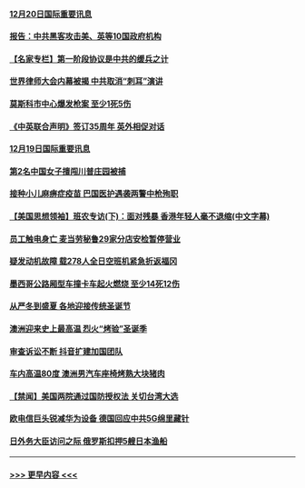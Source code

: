 #### [12月20日国际重要讯息](../pages/prog202/a102733811.md?t=12202111) 
#### [报告：中共黑客攻击美、英等10国政府机构](../pages/prog202/a102733695.md?t=12202111) 
#### [【名家专栏】第一阶段协议是中共的缓兵之计](../pages/prog202/a102733104.md?t=12202111) 
#### [世界律师大会内幕被揭 中共取消“刺耳”演讲](../pages/prog202/a102733621.md?t=12202111) 
#### [莫斯科市中心爆发枪案 至少1死5伤](../pages/prog202/a102733367.md?t=12202111) 
#### [《中英联合声明》签订35周年 英外相促对话](../pages/prog202/a102733192.md?t=12202111) 
#### [12月19日国际重要讯息](../pages/prog202/a102732934.md?t=12202111) 
#### [第2名中国女子擅闯川普庄园被捕](../pages/prog202/a102732884.md?t=12202111) 
#### [接种小儿麻痹症疫苗 巴国医护遇袭两警中枪殉职](../pages/prog202/a102732676.md?t=12202111) 
#### [【美国思想领袖】班农专访(下)：面对残暴 香港年轻人毫不退缩(中文字幕)](../pages/prog202/a102729972.md?t=12202111) 
#### [员工触电身亡 麦当劳秘鲁29家分店安检暂停营业](../pages/prog202/a102732612.md?t=12202111) 
#### [疑发动机故障 载278人全日空班机紧急折返福冈](../pages/prog202/a102732577.md?t=12202111) 
#### [墨西哥公路厢型车撞卡车起火燃烧 至少14死12伤](../pages/prog202/a102732523.md?t=12202111) 
#### [从严冬到盛夏 各地迎接传统圣诞节](../pages/prog202/a102732238.md?t=12202111) 
#### [澳洲迎来史上最高温 烈火“烤验”圣诞季](../pages/prog202/a102732306.md?t=12202111) 
#### [审查诉讼不断 抖音扩建加国团队](../pages/prog202/a102732492.md?t=12202111) 
#### [车内高温80度 澳洲男汽车座椅烤熟大块猪肉](../pages/prog202/a102732314.md?t=12202111) 
#### [【禁闻】美国两院通过国防授权法 关切台湾大选](../pages/prog202/a102732325.md?t=12202111) 
#### [欧电信巨头锐减华为设备 德国回应中共5G绵里藏针](../pages/prog202/a102732247.md?t=12202111) 
#### [日外务大臣访问之际 俄罗斯扣押5艘日本渔船](../pages/prog202/a102731969.md?t=12202111) 

----
#### [ >>> 更早内容 <<< ](../indexes/prog202-earlier.md)
